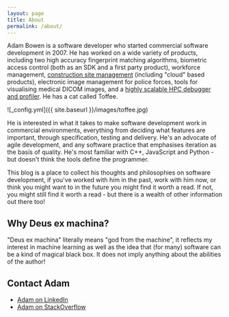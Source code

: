 ```yaml
---
layout: page
title: About
permalink: /about/
---
```


Adam Bowen is a software developer who started commercial software development
in 2007. He has worked on a wide variety of products, including two high
accuracy fingerprint matching algorithms, biometric access control (both as
an SDK and a first party product), workforce management, [construction site
management](www.biosite.com) (including "cloud" based products), electronic
image management for police forces, tools for visualising medical DICOM images,
and a [highly scalable HPC debugger and profiler](www.allinea.com). He has a cat
called Toffee.

![_config.yml]({{ site.baseurl }}/images/toffee.jpg)

He is interested in what it takes to make software development work in
commercial environments, everything from deciding what features are important,
through specification, testing and delivery. He's an advocate of agile
development, and any software practice that emphasises iteration as the basis
of quality. He's most familiar with C++, JavaScript and Python - but doesn't
think the tools define the programmer.

This blog is a place to collect his thoughts and philosophies on software
development, if you've worked with him in the past, work with him now, or think
you might want to in the future you might find it worth a read. If not, you
might still find it worth a read - but there is a wealth of other information
out there too!

## Why Deus ex machina?

"Deus ex machina" literally means "god from the machine", it reflects my 
interest in machine learning as well as the idea that (for many) software 
can be a kind of magical black box. It does not imply anything about the 
abilities of the author!

## Contact Adam

* [Adam on LinkedIn](https://www.linkedin.com/in/adammabowen)
* [Adam on StackOverflow](http://stackoverflow.com/cv/adambowen)
